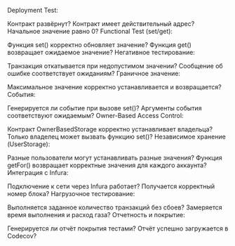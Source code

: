 Deployment Test:

 Контракт развёрнут?
 Контракт имеет действительный адрес?
 Начальное значение равно 0?
 Functional Test (set/get):

 Функция set() корректно обновляет значение?
 Функция get() возвращает ожидаемое значение?
 Негативное тестирование:

 Транзакция откатывается при недопустимом значении?
 Сообщение об ошибке соответствует ожиданиям?
 Граничное значение:

 Максимальное значение корректно устанавливается и возвращается?
 События:

 Генерируется ли событие при вызове set()?
 Аргументы события соответствуют ожидаемым?
 Owner-Based Access Control:

 Контракт OwnerBasedStorage корректно устанавливает владельца?
 Только владелец может вызвать функцию set()?
 Независимое хранение (UserStorage):

 Разные пользователи могут устанавливать разные значения?
 Функция getFor() возвращает корректные значения для каждого аккаунта?
 Интеграция с Infura:

 Подключение к сети через Infura работает?
 Получается корректный номер блока?
 Нагрузочное тестирование:

 Выполняется заданное количество транзакций без сбоев?
 Замеряется время выполнения и расход газа?
 Отчетность и покрытие:

 Генерируется ли отчёт покрытия тестами?
 Отчёт успешно загружается в Codecov?